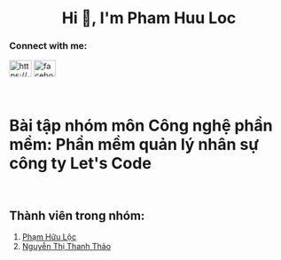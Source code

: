 <h1 align="center">Hi 👋, I'm Pham Huu Loc</h1>
<h3 align="left">Connect with me:</h3>
<p align="left">
<a href="https://x.com/phloc2192003" target="blank"><img align="center" src="https://raw.githubusercontent.com/rahuldkjain/github-profile-readme-generator/master/src/images/icons/Social/twitter.svg" alt="https://x.com/phloc2192003" height="30" width="40" /></a>
<a href="https://acebook.com/phloc2193" target="blank"><img align="center" src="https://raw.githubusercontent.com/rahuldkjain/github-profile-readme-generator/master/src/images/icons/Social/facebook.svg" alt="facebook.com/phloc2193" height="30" width="40" /></a>
</p>
<br>
<p> 
  <h1>
  Bài tập nhóm môn Công nghệ phần mềm: Phần mềm quản lý nhân sự công ty Let's Code</h1>
  <br>
  <h2>Thành viên trong nhóm:</h2>

<ol>
  <li>
    <a href="https://facebook.com/phloc2193" target="blank">Phạm Hữu Lộc</a></li>
  <li>
    <a href="https://facebook.com/thanhthao29033001" target="blank">Nguyễn Thị Thanh Thảo</a>
</li>
</ol> 

<br>

</p>
